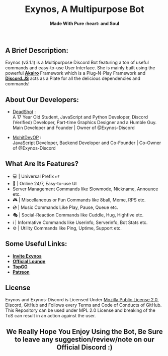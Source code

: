 <h1 align="middle">Exynos, A Multipurpose Bot</h1>
<h4 align="middle">Made With Pure :heart: and Soul</h4>
<br>

## A Brief Description:
Exynos (v3.1.1) is a Multipurpose Discord Bot featuring a ton of useful commands and easy-to-use User Interface. She is mainly built using the powerful [**Akairo**](https://discord-akairo.github.io/) Framework which is a Plug-N-Play Framework and [**Discord.JS**](https://discord.js.org/) acts as a Plate for all the delicious dependencies and commands!

## About Our Developers:
- [DeadShot](https://github.com/deadshotofficial) : <br>
A 17 Year Old Student, JavaScript and Python Developer, Discord (Verified) Developer, Part-time Graphics Designer and a Humble Guy. Main Developer and Founder | Owner of @Exynos-Discord

- [MohitDevOP](https://github.com/MoHiTDeVoP) : <br>
JavaScript Developer, Backend Developer and Co-Founder | Co-Owner of @Exynos-Discord

## What Are Its Features?
- :computer: | Universal Prefix `e?`
- :battery: | Online 24/7, Easy-to-use UI
- Server Management Commands like Slowmode, Nickname, Announce etc.
- :video_game: | Miscellaneous or Fun Commands like 8ball, Meme, RPS etc.
- :cd: | Music Commands Like Play, Pause, Queue etc.
- :performing_arts: | Social-Reaction Commands like Cuddle, Hug, Highfive etc.
- :information_source: | Informative Commands like Userinfo, Serverinfo, Bot Stats etc.
- :gear: | Utility Commands like Ping, Uptime, Support etc.

## Some Useful Links:
- [**Invite Exynos**](https://discord.com/oauth2/authorize?client_id=764726231891312670&scope=bot&permissions=510976)
- [**Official Lounge**](https://discord.gg/yZKzUxu)
- [**TopGG**](https://top.gg/bot/764726231891312670)
- [**Patreon**](https://www.patreon.com/deadshot3r)

## License
Exynos and Exynos-Discord is Licensed Under [Mozilla Public License 2.0](https://github.com/Exynos-Discord/exynos/blob/main/LICENSE), Discord, GitHub and Follows every Terms and Code of Conducts of GitHub. This Repository can be used under MPL 2.0 License and breaking of the ToS can result in an action against the user.

<h2 align="middle">We Really Hope You Enjoy Using the Bot, Be Sure to leave any suggestion/review/note on our Official Discord :)</h2>
